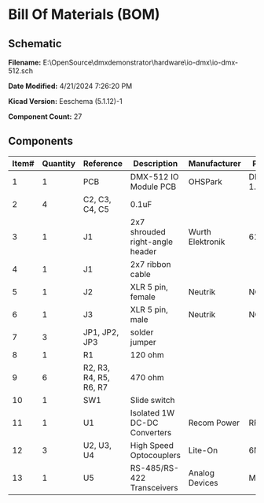 
# Bill Of Materials (BOM)

## Schematic

**Filename:** E:\OpenSource\dmxdemonstrator\hardware\io-dmx\io-dmx-512.sch

**Date Modified:** 4/21/2024 7:26:20 PM

**Kicad Version:** Eeschema (5.1.12)-1

**Component Count:** 27

## Components

Item#|Quantity|Reference|Description|Manufacturer|Part Number|Datasheet|Notes
-----|--------|---------|-----------|------------|-----------|---------|-----
1|1|PCB|DMX-512 IO Module PCB|OHSPark|DMX-IO1, Rev 1.6||[Order](https://oshpark.com/shared_projects/F78SkVHp)|
2|4|C2, C3, C4, C5|0.1uF||||
3|1|J1|2x7 shrouded right-angle header|Wurth Elektronik|61201421721|[Data Sheet](https://www.we-online.com/catalog/datasheet/61201421721.pdf)|
4|1|J1|2x7 ribbon cable||||
5|1|J2|XLR 5 pin, female|Neutrik|NC5FAH|[Data Sheet](https://www.neutrik.com/en/product/nc5fah.pdf)|
6|1|J3|XLR 5 pin, male|Neutrik|NC5MAH|[Data Sheet](https://www.neutrik.com/en/product/nc5mah.pdf)|
7|3|JP1, JP2, JP3|solder jumper||||
8|1|R1|120 ohm||||
9|6|R2, R3, R4, R5, R6, R7|470 ohm||||
10|1|SW1|Slide switch||||
11|1|U1|Isolated 1W DC-DC Converters|Recom Power|RFM-0505S|[Data Sheet](https://recom-power.com/pdf/Econoline/RFM.pdf)|
12|3|U2, U3, U4|High Speed Optocouplers|Lite-On|6N137|[Data Sheet](https://media.digikey.com/pdf/Data%20Sheets/Lite-On%20PDFs/6N137%20Series.pdf)|
13|1|U5|RS-485/RS-422 Transceivers|Analog Devices|MAX485E|[Data Sheet](https://www.analog.com/media/en/technical-documentation/data-sheets/MAX1487E-MAX491E.pdf)|
<!--BOMROW-->

